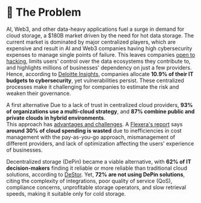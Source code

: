 # 🚫 The Problem

AI, Web3, and other data-heavy applications fuel a surge in demand for cloud storage, a $180B market driven by the need for hot data storage. The current market is dominated by major centralized players, which are expensive and result in AI and Web3 companies having high cybersecurity expenses to manage single points of failure. This leaves companies [open to hacking](https://protos.com/users-of-hacked-mixin-network-question-projects-decentralized-nature/), limits users' control over the data ecosystems they contribute to, and highlights millions of businesses' dependency on just a few providers. Hence, according to [Deloitte Insights](https://www2.deloitte.com/us/en/insights/industry/financial-services/cybersecurity-maturity-financial-institutions-cyber-risk.html), companies allocate **10.9% of their IT budgets to cybersecurity**, yet vulnerabilities persist. These centralized processes make it challenging for companies to estimate the risk and weaken their governance.&#x20;

A first alternative Due to a lack of trust in centralized cloud providers, **93% of organizations use a multi-cloud strategy**, and **87% combine public and private clouds in hybrid environments**. \
This approach has [advantages and challenges](../../learn-more/depin-and-cloud-storage/market-trends/). A [Flexera's report](https://info.flexera.com/CM-REPORT-State-of-the-Cloud?lead_source=Organic%20Search) says **around 30% of cloud spending is wasted** due to inefficiencies in cost management with the pay-as-you-go approach, mismanagement of different providers, and lack of optimization affecting the users' experience of businesses.

Decentralized storage (DePin) became a viable alternative, with **62% of IT decision-makers** finding it reliable or more reliable than traditional cloud solutions, according to [DeStor](https://destor.com/the-state-of-destor-2024). Yet, **72% are not using DePin solutions**, citing the complexity of integrations, poor quality of service (QoS), compliance concerns, unprofitable storage operators, and slow retrieval speeds, making it suitable only for cold storage.
